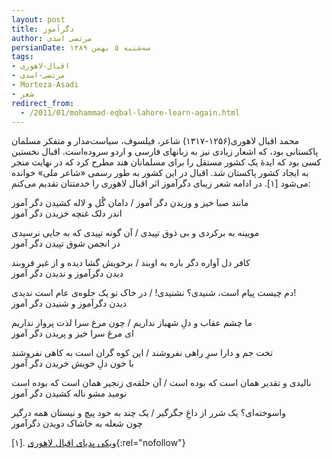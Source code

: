 ```yaml
---
layout: post
title: دگرآموز
author: مرتضی اسدی
persianDate: سه‌شنبه ۵ بهمن ۱۳۸۹
tags:
- اقبال-لاهوری
- مرتضی-اسدی
- Morteza-Asadi
- شعر
redirect_from:
  - /2011/01/mohammad-eqbal-lahore-learn-again.html
---
```

  
محمد اقبال لاهوری(۱۲۵۶-۱۳۱۷) شاعر، فیلسوف، سیاست‌مدار و متفکر مسلمان پاکستانی بود، که اشعار زیادی نیز به زبانهای فارسی و اردو سروده‌است. اقبال نخستین کسی بود که ایدهٔ یک کشور مستقل را برای مسلمانان هند مطرح کرد که در نهایت منجر به ایجاد کشور پاکستان شد. اقبال در این کشور به طور رسمی «شاعر ملی» خوانده می‌شود [۱]. در ادامه شعر زیبای دگرآموز اثر اقبال لاهوری را خدمتتان تقدیم می‌کنم:  



مانند صبا خیز و وزیدن دگر آموز / دامان گُل و لاله کشیدن دگر آموز  
اندر دلک غنچه خزیدن دگر آموز

مویینه به برکردی و بی ذوق تپیدی / آن گونه تپیدی که به جایی نرسیدی  
در انجمن شوق تپیدن دگر آموز

کافر دل آواره دگر باره به اوبند / برخویش گشا دیده و از غیر فروبند  
دیدن دگرآموز و ندیدن دگر آموز

دم چیست پیام است، شنیدی؟ نشنیدی! / در خاک تو یک جلوه‌ی عام است ندیدی!  
دیدن دگرآموز و شنیدن دگر آموز 

ما چشم عقاب و دلِ شهباز نداریم / چون مرغ سرا لذت پرواز نداریم  
ای مرغ سرا خیز و پریدن دگر آموز

تخت جم و دارا سرِ راهی نفروشند / این کوه گران است به کاهی نفروشند  
با خون دلِ خویش خریدن دگر آموز

نالیدی و تقدیر همان است که بوده است / آن حلقه‌ی زنجیر همان است که بوده است  
نومید مشو ناله کشیدن دگر آموز

واسوخته‌ای؟ یک شرر از داغِ جگرگیر / یک چند به خود پیچ و نیستان همه درگیر  
چون شعله به خاشاک دویدن دگرآموز

[۱]. [ویکی پدیای اقبال لاهوری](https://fa.wikipedia.org/wiki/%D8%A7%D9%82%D8%A8%D8%A7%D9%84_%D9%84%D8%A7%D9%87%D9%88%D8%B1%DB%8C){:rel="nofollow"}
